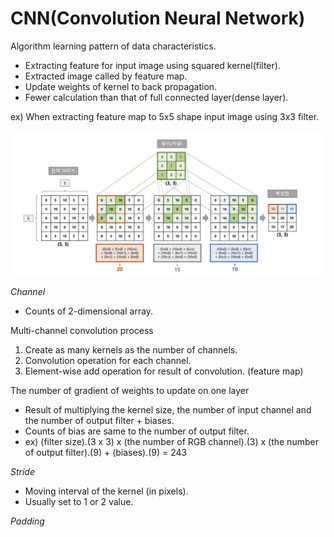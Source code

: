 # CNN(Convolution Neural Network)
Algorithm learning pattern of data characteristics.
 - Extracting feature for input image using squared kernel(filter).
 - Extracted image called by feature map.
 - Update weights of kernel to back propagation.
 - Fewer calculation than that of full connected layer(dense layer).

ex) When extracting feature map to 5x5 shape input image using 3x3 filter.

![convolution example img](https://github.com/mKangSH/real-time-mosaic-program/blob/main/2022-1/data/Convolution%20example.JPG)

_Channel_
 - Counts of 2-dimensional array.

Multi-channel convolution process
 1. Create as many kernels as the number of channels.
 2. Convolution operation for each channel.
 3. Element-wise add operation for result of convolution. (feature map)

The number of gradient of weights to update on one layer
 - Result of multiplying the kernel size, the number of input channel and the number of output filter + biases.
 - Counts of bias are same to the number of output filter.
 - ex) (filter size).(3 x 3) x (the number of RGB channel).(3) x (the number of output filter).(9) + (biases).(9) = 243 

_Stride_
 - Moving interval of the kernel (in pixels).
 - Usually set to 1 or 2 value.

_Padding_
